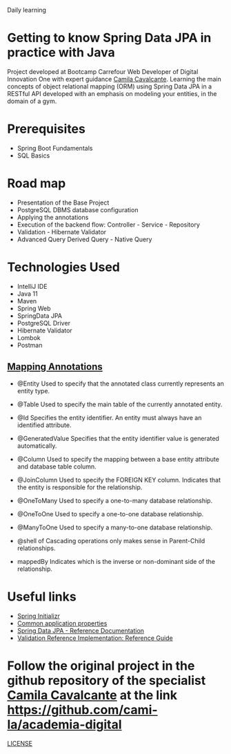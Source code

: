Daily learning 

# Getting to know Spring Data JPA in practice with Java

Project developed at Bootcamp Carrefour Web Developer of Digital Innovation One with expert guidance [Camila Cavalcante](https://www.linkedin.com/in/cami-la/ "Camila Cavalcante").
Learning the main concepts of object relational mapping (ORM) using Spring Data JPA in a RESTful API developed with an emphasis on modeling your entities, in the domain of a gym.

# Prerequisites

* Spring Boot Fundamentals
* SQL Basics

# Road map

* Presentation of the Base Project
* PostgreSQL DBMS database configuration
* Applying the annotations
* Execution of the backend flow: Controller - Service - Repository
* Validation - Hibernate Validator
* Advanced Query Derived Query - Native Query

# Technologies Used

* IntelliJ IDE
* Java 11
* Maven
* Spring Web
* SpringData JPA
* PostgreSQL Driver
* Hibernate Validator
* Lombok
* Postman

<h2><a href="https://strn.com.br/artigos/2018/12/11/todas-as-anota%C3%A7%C3%B5es-do-jpa-anota%C3%A7%C3%B5es-de-mapeamento/">
Mapping Annotations </a></h2>


* @Entity
Used to specify that the annotated class currently represents an entity type.

* @Table
Used to specify the main table of the currently annotated entity.

* @Id
Specifies the entity identifier. An entity must always have an identified attribute.

* @GeneratedValue
Specifies that the entity identifier value is generated automatically.

* @Column
Used to specify the mapping between a base entity attribute and database table column.

* @JoinColumn
Used to specify the FOREIGN KEY column. Indicates that the entity is responsible for the relationship.

* @OneToMany
Used to specify a one-to-many database relationship.

* @OneToOne
Used to specify a one-to-one database relationship.

* @ManyToOne
Used to specify a many-to-one database relationship.

* @shell of
Cascading operations only makes sense in Parent-Child relationships.

* mappedBy
Indicates which is the inverse or non-dominant side of the relationship.

# Useful links

<ul>
    <li><a href="https://start.spring.io/#!type=maven-project&language=java&platformVersion=2.6.1&packaging=jar&jvmVersion=11&groupId=me.dio.academia&artifactId=academia-digital&name=academia-digital&description=Tutorial%20API%20RESTful%20modelando%20sistema%20de%20academia%20de%20gin%C3%A1stica&packageName=me.dio.academia.digital&dependencies=web,data-jpa,postgresql,validation,lombok">Spring Initializr</a></li>
    <li><a href="https://docs.spring.io/spring-boot/docs/2.0.x/reference/html/common-application-properties.html">Common application properties</a></li>
    <li><a href="https://docs.spring.io/spring-data/jpa/docs/current/reference/html/#jpa.repositories">Spring Data JPA - Reference Documentation</a></li>
    <li><a href="https://docs.jboss.org/hibernate/stable/validator/reference/en-US/html_single/#validator-gettingstarted">Validation Reference Implementation: Reference Guide</a></li>

</ul>

# Follow the original project in the github repository of the specialist [Camila Cavalcante](https://www.linkedin.com/in/cami-la/ "Camila Cavalcante") at the link https://github.com/cami-la/academia-digital

[LICENSE](./LICENSE)
